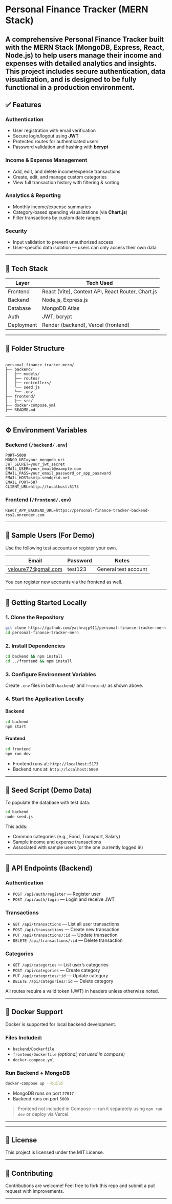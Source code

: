 # Personal Finance Tracker (MERN Stack)

A comprehensive **Personal Finance Tracker** built with the **MERN Stack** (MongoDB, Express, React, Node.js) to help users manage their income and expenses with detailed analytics and insights. This project includes secure authentication, data visualization, and is designed to be fully functional in a production environment.
---
## ✅ Features

### **Authentication**
- User registration with email verification
- Secure login/logout using **JWT**
- Protected routes for authenticated users
- Password validation and hashing with **bcrypt**

### **Income & Expense Management**
- Add, edit, and delete income/expense transactions
- Create, edit, and manage custom categories
- View full transaction history with filtering & sorting

### **Analytics & Reporting**
- Monthly income/expense summaries
- Category-based spending visualizations (via **Chart.js**)
- Filter transactions by custom date ranges

### **Security**
- Input validation to prevent unauthorized access
- User-specific data isolation — users can only access their own data

---

## 🧰 Tech Stack

| Layer     | Tech Used |
|-----------|-----------|
| Frontend  | React (Vite), Context API, React Router, Chart.js |
| Backend   | Node.js, Express.js |
| Database  | MongoDB Atlas |
| Auth      | JWT, bcrypt |
| Deployment| Render (backend), Vercel (frontend) |

---

## 📁 Folder Structure

```

personal-finance-tracker-mern/
├── backend/
│   ├── models/
│   ├── routes/
│   ├── controllers/
│   └── seed.js
│   └── .env
├── frontend/
│   ├── src/
├── docker-compose.yml
├── README.md

````

---

## ⚙️ Environment Variables

### Backend (`/backend/.env`)
```env
PORT=5000
MONGO_URI=your_mongodb_uri
JWT_SECRET=your_jwt_secret
EMAIL_USER=your_email@example.com
EMAIL_PASS=your_email_password_or_app_password
EMAIL_HOST=smtp.sendgrid.net
EMAIL_PORT=587
CLIENT_URL=http://localhost:5173
````

### Frontend (`/frontend/.env`)

```env
REACT_APP_BACKEND_URL=https://personal-finance-tracker-backend-rss2.onrender.com
```

---

## 🧪 Sample Users (For Demo)

Use the following test accounts or register your own.

| Email                                             | Password   | Notes                |
| ------------------------------------------------- | ---------- | -------------------- |
| veloure77@gmail.com                               | test123 | General test account |

You can register new accounts via the frontend as well.

---

## 🏁 Getting Started Locally

### 1. Clone the Repository

```bash
git clone https://github.com/yashrajp911/personal-finance-tracker-mern.git
cd personal-finance-tracker-mern
```

### 2. Install Dependencies

```bash
cd backend && npm install
cd ../frontend && npm install
```

### 3. Configure Environment Variables

Create `.env` files in both `backend/` and `frontend/` as shown above.

### 4. Start the Application Locally

#### Backend

```bash
cd backend
npm start
```

#### Frontend

```bash
cd frontend
npm run dev
```

* Frontend runs at: `http://localhost:5173`
* Backend runs at: `http://localhost:5000`

---

## 🌱 Seed Script (Demo Data)

To populate the database with test data:

```bash
cd backend
node seed.js
```

This adds:

* Common categories (e.g., Food, Transport, Salary)
* Sample income and expense transactions
* Associated with sample users (or the one currently logged in)

---

## 🔌 API Endpoints (Backend)

### **Authentication**

* `POST /api/auth/register` — Register user
* `POST /api/auth/login` — Login and receive JWT

### **Transactions**

* `GET /api/transactions` — List all user transactions
* `POST /api/transactions` — Create new transaction
* `PUT /api/transactions/:id` — Update transaction
* `DELETE /api/transactions/:id` — Delete transaction

### **Categories**

* `GET /api/categories` — List user’s categories
* `POST /api/categories` — Create category
* `PUT /api/categories/:id` — Update category
* `DELETE /api/categories/:id` — Delete category

All routes require a valid token (JWT) in headers unless otherwise noted.

---

## 🐳 Docker Support

Docker is supported for local backend development.

### Files Included:

* `backend/Dockerfile`
* `frontend/Dockerfile` *(optional, not used in compose)*
* `docker-compose.yml`

### Run Backend + MongoDB

```bash
docker-compose up --build
```

* MongoDB runs on port `27017`
* Backend runs on port `5000`

> Frontend not included in Compose — run it separately using `npm run dev` or deploy via Vercel.

---
---

## 📄 License

This project is licensed under the MIT License.

---

## 🤝 Contributing

Contributions are welcome! Feel free to fork this repo and submit a pull request with improvements.

---
